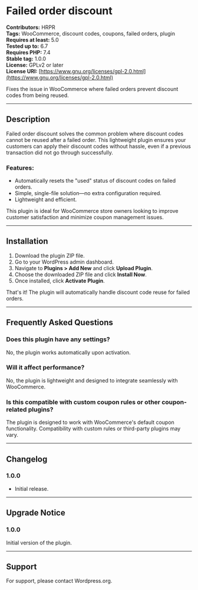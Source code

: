 # Failed order discount

**Contributors:** HRPR  
**Tags:** WooCommerce, discount codes, coupons, failed orders, plugin  
**Requires at least:** 5.0  
**Tested up to:** 6.7  
**Requires PHP:** 7.4  
**Stable tag:** 1.0.0  
**License:** GPLv2 or later  
**License URI:** [https://www.gnu.org/licenses/gpl-2.0.html](https://www.gnu.org/licenses/gpl-2.0.html)  

Fixes the issue in WooCommerce where failed orders prevent discount codes from being reused.

---

## Description

Failed order discount solves the common problem where discount codes cannot be reused after a failed order. This lightweight plugin ensures your customers can apply their discount codes without hassle, even if a previous transaction did not go through successfully.

### Features:
- Automatically resets the "used" status of discount codes on failed orders.
- Simple, single-file solution—no extra configuration required.
- Lightweight and efficient.

This plugin is ideal for WooCommerce store owners looking to improve customer satisfaction and minimize coupon management issues.

---

## Installation

1. Download the plugin ZIP file.
2. Go to your WordPress admin dashboard.
3. Navigate to **Plugins > Add New** and click **Upload Plugin**.
4. Choose the downloaded ZIP file and click **Install Now**.
5. Once installed, click **Activate Plugin**.

That's it! The plugin will automatically handle discount code reuse for failed orders.

---

## Frequently Asked Questions

### Does this plugin have any settings?
No, the plugin works automatically upon activation.

### Will it affect performance?
No, the plugin is lightweight and designed to integrate seamlessly with WooCommerce.

### Is this compatible with custom coupon rules or other coupon-related plugins?
The plugin is designed to work with WooCommerce's default coupon functionality. Compatibility with custom rules or third-party plugins may vary.

---

## Changelog

### 1.0.0
- Initial release.

---

## Upgrade Notice

### 1.0.0
Initial version of the plugin.

---

## Support

For support, please contact Wordpress.org.
